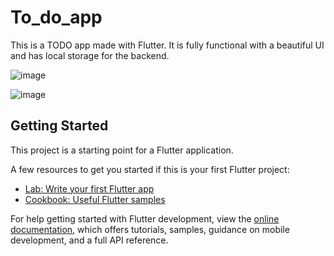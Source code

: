 # To_do_app

This is a TODO app made with Flutter. It is fully functional with a beautiful UI and has local storage for the backend.

![image](https://github.com/Nikita-kumari/To_do_app/assets/72272391/34d5f998-4141-4b92-a015-3f5e86d8cf8e)


![image](https://github.com/Nikita-kumari/To_do_app/assets/72272391/1ce09e84-29dd-426d-b86b-86d1668584b3)




## Getting Started

This project is a starting point for a Flutter application.

A few resources to get you started if this is your first Flutter project:

- [Lab: Write your first Flutter app](https://docs.flutter.dev/get-started/codelab)
- [Cookbook: Useful Flutter samples](https://docs.flutter.dev/cookbook)

For help getting started with Flutter development, view the
[online documentation](https://docs.flutter.dev/), which offers tutorials,
samples, guidance on mobile development, and a full API reference.
